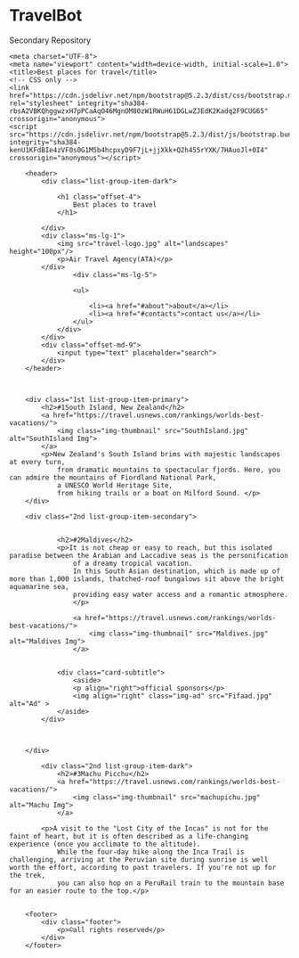 # TravelBot
Secondary Repository
<!DOCTYPE html>
<html lang="en">
   
<head>
    
    <meta charset="UTF-8">
    <meta name="viewport" content="width=device-width, initial-scale=1.0">
    <title>Best places for travel</title>
    <!-- CSS only -->
    <link href="https://cdn.jsdelivr.net/npm/bootstrap@5.2.3/dist/css/bootstrap.min.css" rel="stylesheet" integrity="sha384-rbsA2VBKQhggwzxH7pPCaAqO46MgnOM80zW1RWuH61DGLwZJEdK2Kadq2F9CUG65" crossorigin="anonymous">
    <script src="https://cdn.jsdelivr.net/npm/bootstrap@5.2.3/dist/js/bootstrap.bundle.min.js" integrity="sha384-kenU1KFdBIe4zVF0s0G1M5b4hcpxyD9F7jL+jjXkk+Q2h455rYXK/7HAuoJl+0I4" crossorigin="anonymous"></script>
</head>

<body>
    
        <header>
            <div class="list-group-item-dark">
         
                <h1 class="offset-4">
                    Best places to travel
                </h1>
            
            </div>
            <div class="ms-lg-1">
                <img src="travel-logo.jpg" alt="landscapes" height="100px"/>
                <p>Air Travel Agency(ATA)</p>
            </div>
                    <div class="ms-lg-5">  
                
                    <ul>
                        
                        <li><a href="#about">about</a></li>
                        <li><a href="#contacts">contact us</a></li>
                    </ul>
                </div>   
            </div>
            <div class="offset-md-9">
                <input type="text" placeholder="search">
            </div>
        </header>

     

        <div class="1st list-group-item-primary">
            <h2>#1South Island, New Zealand</h2>
            <a href="https://travel.usnews.com/rankings/worlds-best-vacations/">
                <img class="img-thumbnail" src="SouthIsland.jpg" alt="SouthIsland Img">
            </a>
            <p>New Zealand's South Island brims with majestic landscapes at every turn, 
                from dramatic mountains to spectacular fjords. Here, you can admire the mountains of Fiordland National Park, 
                a UNESCO World Heritage Site, 
                from hiking trails or a boat on Milford Sound. </p>
        </div>

        <div class="2nd list-group-item-secondary">
           
                 
                <h2>#2Maldives</h2>
                <p>It is not cheap or easy to reach, but this isolated paradise between the Arabian and Laccadive seas is the personification 
                    of a dreamy tropical vacation. 
                    In this South Asian destination, which is made up of more than 1,000 islands, thatched-roof bungalows sit above the bright aquamarine sea, 
                    providing easy water access and a romantic atmosphere. 
                    </p>
                  
                    <a href="https://travel.usnews.com/rankings/worlds-best-vacations/">
                        <img class="img-thumbnail" src="Maldives.jpg" alt="Maldives Img">
                    </a>
            
          
                <div class="card-subtitle">
                    <aside> 
                    <p align="right">official sponsors</p>
                    <img align="right" class="img-ad" src="Fifaad.jpg" alt="Ad" >
                </aside>
            </div>
            

    
        </div>
        
            <div class="2nd list-group-item-dark">
                <h2>#3Machu Picchu</h2>
                <a href="https://travel.usnews.com/rankings/worlds-best-vacations/">
                    <img class="img-thumbnail" src="machupichu.jpg" alt="Machu Img">
                </a>
        
            <p>A visit to the "Lost City of the Incas" is not for the faint of heart, but it is often described as a life-changing experience (once you acclimate to the altitude). 
                While the four-day hike along the Inca Trail is challenging, arriving at the Peruvian site during sunrise is well worth the effort, according to past travelers. If you're not up for the trek, 
                you can also hop on a PeruRail train to the mountain base for an easier route to the top.</p>
        
        
        <footer>
            <div class="footer">
                <p>©all rights reserved</p>
            </div>
        </footer>
</body>
</html>

